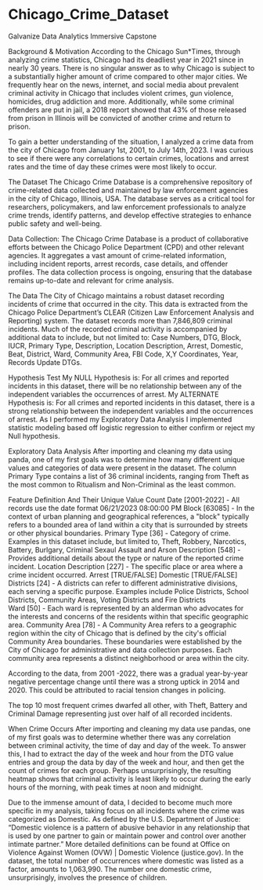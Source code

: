 # Chicago_Crime_Dataset
Galvanize Data Analytics Immersive Capstone

Background & Motivation
According to the Chicago Sun*Times, through analyzing crime statistics, Chicago had its deadliest year in 2021 since in nearly 30 years. There is no singular answer as to why Chicago is subject to a substantially higher amount of crime compared to other major cities. We frequently hear on the news, internet, and social media about prevalent criminal activity in Chicago that includes violent crimes, gun violence, homicides, drug addiction and more. Additionally, while some criminal offenders are put in jail, a 2018 report showed that 43% of those released from prison in Illinois will be convicted of another crime and return to prison.

To gain a better understanding of the situation, I analyzed a crime data from the city of Chicago from January 1st, 2001, to July 14th, 2023. I was curious to see if there were any correlations to certain crimes, locations and arrest rates and the time of day these crimes were most likely to occur. 

The Dataset
The Chicago Crime Database is a comprehensive repository of crime-related data collected and maintained by law enforcement agencies in the city of Chicago, Illinois, USA. The database serves as a critical tool for researchers, policymakers, and law enforcement professionals to analyze crime trends, identify patterns, and develop effective strategies to enhance public safety and well-being.

Data Collection: The Chicago Crime Database is a product of collaborative efforts between the Chicago Police Department (CPD) and other relevant agencies. It aggregates a vast amount of crime-related information, including incident reports, arrest records, case details, and offender profiles. The data collection process is ongoing, ensuring that the database remains up-to-date and relevant for crime analysis.


The Data
The City of Chicago maintains a robust dataset recording incidents of crime that occurred in the city. This data is extracted from the Chicago Police Department’s CLEAR (Citizen Law Enforcement Analysis and Reporting) system. 
The dataset records more than 7,846,809 criminal incidents. Much of the recorded criminal activity is accompanied by additional data to include, but not limited to: Case Numbers, DTG, Block, IUCR, Primary Type, Description, Location Description, Arrest, Domestic, Beat, District, Ward, Community Area, FBI Code, X,Y Coordinates, Year, Records Update DTGs. 

Hypothesis Test
My NULL Hypothesis is: For all crimes and reported incidents in this dataset, there will be no relationship between any of the independent variables the occurrences of arrest.
My ALTERNATE Hypothesis is: For all crimes and reported incidents in this dataset, there is a strong relationship between the independent variables and the occurrences of arrest.
As I performed my Exploratory Data Analysis I implemented statistic modeling based off logistic regression to either confirm or reject my Null hypothesis. 


Exploratory Data Analysis
After importing and cleaning my data using panda, one of my first goals was to determine how many different unique values and categories of data were present in the dataset. The column Primary Type contains a list of 36 criminal incidents, ranging from Theft as the most common to Ritualism and Non-Criminal as the least common. 

Feature Definition And Their Unique Value Count
Date [2001-2022] - All records use the date format 06/21/2023 08:00:00 PM
Block [63085] - In the context of urban planning and geographical references, a "block" typically refers to a bounded area of land within a city that is surrounded by streets or other physical boundaries. 
Primary Type [36] - Category of crime. Examples in this dataset include, but limited to, Theft, Robbery, Narcotics, Battery, Burlgary, Criminal Sexaul Assault and Arson
Description [548] - Provides additional details about the type or nature of the reported crime incident. 
Location Description [227] - The specific place or area where a crime incident occurred.
Arrest [TRUE/FALSE]
Domestic [TRUE/FALSE]
Districts [24] - A districts can refer to different administrative divisions, each serving a specific purpose. Examples include Police Districts, School Districts, Community Areas, Voting Districts and Fire Districts   
Ward [50] -  Each ward is represented by an alderman who advocates for the interests and concerns of the residents within that specific geographic area.
Community Area [78] - A Community Area refers to a geographic region within the city of Chicago that is defined by the city's official Community Area boundaries. These boundaries were established by the City of Chicago for administrative and data collection purposes. Each community area represents a distinct neighborhood or area within the city.


According to the data, from 2001 -2022, there was a gradual year-by-year negative percentage change until there was a strong uptick in 2014 and 2020. This could be attributed to racial tension changes in policing. 

The top 10 most frequent crimes dwarfed all other, with Theft, Battery and Criminal Damage representing just over half of all recorded incidents. 

When Crime Occurs
After importing and cleaning my data use pandas, one of my first goals was to determine whether there was any correlation between criminal activity, the time of day and day of the week. To answer this, I had to extract the day of the week and hour from the DTG value entries and group the data by day of the week and hour, and then get the count of crimes for each group. Perhaps unsurprisingly, the resulting heatmap shows that criminal activity is least likely to occur during the early hours of the morning, with peak times at noon and midnight. 

Due to the immense amount of data, I decided to become much more specific in my analysis, taking focus on all incidents where the crime was categorized as Domestic. As defined by the U.S. Department of Justice: “Domestic violence is a pattern of abusive behavior in any relationship that is used by one partner to gain or maintain power and control over another intimate partner.” More detailed definitions can be found at Office on Violence Against Women (OVW) | Domestic Violence (justice.gov).
In the dataset, the total number of occurrences where domestic was listed as a factor, amounts to 1,063,990. The number one domestic crime, unsurprisingly, involves the presence of children. 

